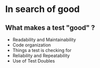 # In search of good

## What makes a test "good" ?

- Readability and Maintainability
- Code organization
- Things a test is checking for
- Reliability and Repeatability
- Use of Test Doubles
